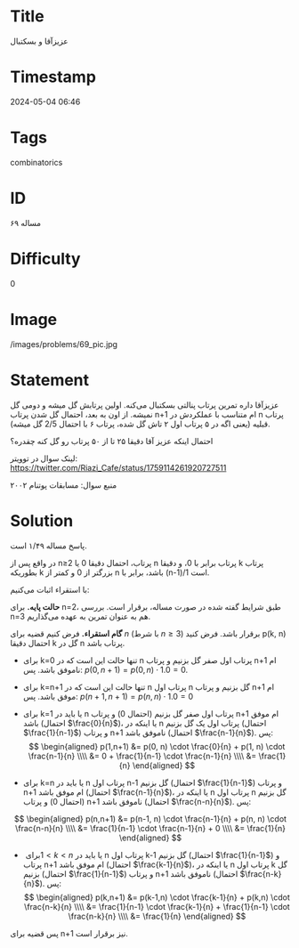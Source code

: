# Title
عزیزآقا و بسکتبال
# Timestamp
2024-05-04 06:46
# Tags
combinatorics
# ID
مساله ۶۹
# Difficulty
0
# Image
/images/problems/69_pic.jpg
# Statement
عزیزآقا داره تمرین پرتاب پنالتی بسکتبال می‌کنه. اولین پرتابش گل میشه و دومی گل نمیشه. از اون به بعد، احتمال گل شدن پرتاب n+1 ام متناسب با عملکردش در n پرتاب قبلیه (یعنی اگه در ۵ پرتاب اول ۲ تاش گل شده، پرتاب ۶ با احتمال 2/5 گل میشه).

احتمال اینکه عزیز آقا دقیقا ۲۵ تا از ۵۰ پرتاب رو گل کنه چقدره؟

لینک سوال در توویتر: https://twitter.com/Riazi_Cafe/status/1759114261920727511

منبع سوال: مسابقات پوتنام ۲۰۰۲

# Solution
پاسخ مساله ۱/۴۹ است.

در واقع پس از n≥2 پرتاب، احتمال دقیقا 0 یا n پرتاب برابر با 0، و دقیقا k پرتاب بطوریکه k بزرگتر از 0 و کمتر از n باشد، برابر با (n-1)/1 است.

با استقراء اثبات می‌کنیم:

**حالت پایه.** برای n=2، طبق شرایط گفته شده در صورت مساله، برقرار است. بررسی n=3 هم به عنوان تمرین به عهده می‌گذاریم.

**گام استقراء.** فرض کنیم قضیه برای $n‏$‎ (با شرط $n≥3‏$‎) برقرار باشد. فرض کنید p(k, n) احتمال دقیقا k گل در n پرتاب باشد.

* برای k=0 تنها حالت این است که در n پرتاب اول صفر گل بزنیم و پرتاب n+1 ام ناموفق باشد. پس: $p(0,n+1) = p(0, n) \cdot 1.0 = 0$.
* برای k=n+1 تنها حالت این است که در n پرتاب اول n گل بزنیم و پرتاب n+1 ام موفق باشد. پس: $p(n+1,n+1) = p(n, n) \cdot 1.0 = 0$
* برای k=1 یا باید در n پرتاب اول صفر گل بزنیم (احتمال 0) و پرتاب n+1 ام موفق باشد (احتمال $\frac{0}{n}$)، یا اینکه در n پرتاب اول یک گل بزنیم (احتمال $\frac{1}{n-1}$) و پرتاب n+1 ناموفق باشد (احتمال $\frac{n-1}{n}$). پس:
$$
\begin{aligned}
‎p(1,n+1) &= p(0, n) \cdot \frac{0}{n} + p(1, n) \cdot \frac{n-1}{n} \\\\
&= 0 + \frac{1}{n-1} \cdot \frac{n-1}{n} \\\\
&= \frac{1}{n}
\end{aligned}
$$

* برای k=n یا باید در n پرتاب اول n-1 گل بزنیم (احتمال $\frac{1}{n-1}$) و پرتاب n+1 ام موفق باشد (احتمال $\frac{n-1}{n}$)، یا اینکه در n پرتاب اول n گل بزنیم (احتمال 0) و پرتاب n+1 ناموفق باشد (احتمال $\frac{n-n}{n}$). پس:

$$
\begin{aligned}
p(n,n+1) &= p(n-1, n) \cdot \frac{n-1}{n} + p(n, n) \cdot \frac{n-n}{n} \\\\
&= \frac{1}{n-1} \cdot \frac{n-1}{n} + 0 \\\\
&= \frac{1}{n}
\end{aligned}
$$

* برای ‏$‎1<k<n‏$‎ یا باید در n پرتاب اول k-1 گل بزنیم (احتمال $\frac{1}{n-1}$) و پرتاب n+1 ام موفق باشد (احتمال $\frac{k-1}{n}$)، یا اینکه در n پرتاب اول k گل بزنیم (احتمال $\frac{1}{n-1}$) و پرتاب n+1 ناموفق باشد (احتمال $\frac{n-k}{n}$). پس:
$$
\begin{aligned}
p(k,n+1) &= p(k-1,n) \cdot \frac{k-1}{n}  + p(k,n) \cdot \frac{n-k}{n} \\\\
&= \frac{1}{n-1} \cdot \frac{k-1}{n} + \frac{1}{n-1} \cdot \frac{n-k}{n} \\\\
&= \frac{1}{n}
\end{aligned}
$$

پس قضیه برای n+1 نیز برقرار است.

